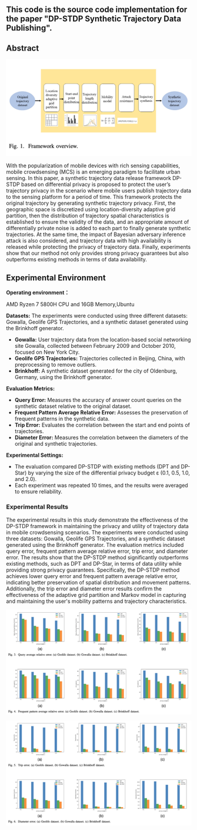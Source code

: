 ## This code is the source code implementation for the paper "DP-STDP Synthetic Trajectory Data Publishing".



## Abstract

![](/pic/arc.png)

With the popularization of mobile devices with rich sensing capabilities, mobile crowdsensing (MCS) is an emerging paradigm to facilitate urban sensing. In this paper, a synthetic trajectory data release framework DP-STDP based on differential privacy is proposed to protect the user’s trajectory privacy in the scenario where mobile users publish trajectory data to the sensing platform for a period of time. This framework protects the original trajectory by generating synthetic trajectory privacy. First, the geographic space is discretized using location-diversity adaptive grid partition, then the distribution of trajectory spatial characteristics is established to ensure the validity of the data, and an appropriate amount of differentially private noise is added to each part to finally generate synthetic trajectories. At the same time, the impact of Bayesian adversary inference attack is also considered, and trajectory data with high availability is released while protecting the privacy of trajectory data. Finally, experiments show that our method not only provides strong privacy guarantees but also outperforms existing methods in terms of data availability.



## Experimental Environment

**Operating environment：**

AMD Ryzen 7 5800H CPU and 16GB Memory,Ubuntu



**Datasets:** The experiments were conducted using three different datasets: Gowalla, Geolife GPS Trajectories, and a synthetic dataset generated using the Brinkhoff generator.

- **Gowalla:** User trajectory data from the location-based social networking site Gowalla, collected between February 2009 and October 2010, focused on New York City.
- **Geolife GPS Trajectories:** Trajectories collected in Beijing, China, with preprocessing to remove outliers.
- **Brinkhoff:** A synthetic dataset generated for the city of Oldenburg, Germany, using the Brinkhoff generator.



**Evaluation Metrics:**

- **Query Error:** Measures the accuracy of answer count queries on the synthetic dataset relative to the original dataset.
- **Frequent Pattern Average Relative Error:** Assesses the preservation of frequent patterns in the synthetic data.
- **Trip Error:** Evaluates the correlation between the start and end points of trajectories.
- **Diameter Error:** Measures the correlation between the diameters of the original and synthetic trajectories.



**Experimental Settings:**

- The evaluation compared DP-STDP with existing methods (DPT and DP-Star) by varying the size of the differential privacy budget ε (0.1, 0.5, 1.0, and 2.0).
- Each experiment was repeated 10 times, and the results were averaged to ensure reliability.



### Experimental Results

The experimental results in this study demonstrate the effectiveness of the DP-STDP framework in maintaining the privacy and utility of trajectory data in mobile crowdsensing scenarios. The experiments were conducted using three datasets: Gowalla, Geolife GPS Trajectories, and a synthetic dataset generated using the Brinkhoff generator. The evaluation metrics included query error, frequent pattern average relative error, trip error, and diameter error. The results show that the DP-STDP method significantly outperforms existing methods, such as DPT and DP-Star, in terms of data utility while providing strong privacy guarantees. Specifically, the DP-STDP method achieves lower query error and frequent pattern average relative error, indicating better preservation of spatial distribution and movement patterns. Additionally, the trip error and diameter error results confirm the effectiveness of the adaptive grid partition and Markov model in capturing and maintaining the user's mobility patterns and trajectory characteristics.

![](/pic/1.png)

![](/pic/2.png) 

